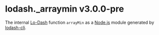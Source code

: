 # lodash._arraymin v3.0.0-pre

The internal [Lo-Dash](https://lodash.com/) function `arrayMin` as a [Node.js](http://nodejs.org/) module generated by [lodash-cli](https://www.npmjs.com/package/lodash-cli).
